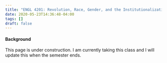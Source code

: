 ```yaml
---
title: "ENGL 4201: Revolution, Race, Gender, and the Institutionalization of Oppression"
date: 2020-05-23T14:36:48-04:00
tags: []
draft: false
---
```

#### Background 

This page is under construction. I am currently taking this class and I will update this when the semester ends.